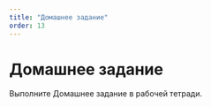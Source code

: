 ```yaml
---
title: "Домашнее задание"
order: 13
---
```


# Домашнее задание

Выполните Домашнее задание в рабочей тетради.